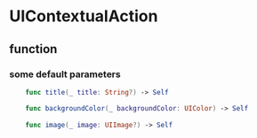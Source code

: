 # UIContextualAction

## function

### some default parameters

```swift
    func title(_ title: String?) -> Self

    func backgroundColor(_ backgroundColor: UIColor) -> Self
    
    func image(_ image: UIImage?) -> Self
```